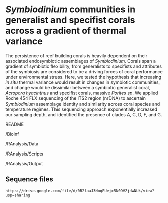 # _Symbiodinium_ communities in generalist and specifist corals across a gradient of thermal variance

The persistence of reef building corals is heavily dependent on their associated endosymbiotic assemblages of _Symbiodinium_. Corals span a gradient of symbiotic flexibility, from generalists to specifists and attributes of the symbiosis are considered to be a driving forces of coral performance under environmental stress. Here, we tested the hypothesis that increasing _in situ_ thermal variance would result in changes in symbiotic communities, and change would be dissimilar between a symbiotic generalist coral, _Acropora hyacinthus_ and specifist corals, massive _Porites sp_. We applied Roche 454 FLX sequencing of the ITS2 region (nrDNA) to ascertain _Symbiodinium_ assemblage identity and similarity across coral species and temperature regimes. This sequencing approach exponentially increased our sampling depth, and identified the presence of clades A, C, D, F, and G. 

README

/Bioinf  

/RAnalysis/Data

/RAnalysis/Scripts

/RAnalysis/Output

## Sequence files

```https://drive.google.com/file/d/0B2faaJ3NoqEUejc5N09VZjdwNUk/view?usp=sharing```